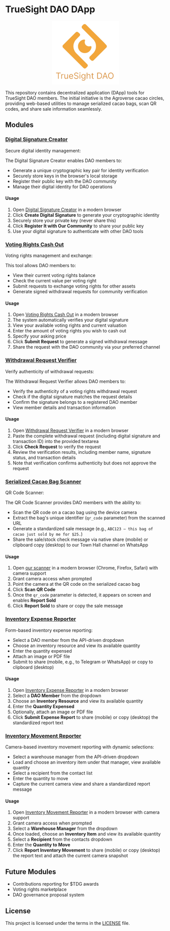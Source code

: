 # TrueSight DAO DApp

<div align="center">
  <img height="200px" src="https://github.com/TrueSightDAO/.github/blob/main/assets/20240612_truesight_dao_logo_square.png?raw=true" alt="TrueSight DAO Logo"/>
</div>

This repository contains decentralized application (DApp) tools for TrueSight DAO members. The initial initiative is the Agroverse cacao circles, providing web-based utilities to manage serialized cacao bags, scan QR codes, and share sale information seamlessly.

## Modules

### [Digital Signature Creator](./create_signature.html)
Secure digital identity management:

The Digital Signature Creator enables DAO members to:
- Generate a unique cryptographic key pair for identity verification
- Securely store keys in the browser's local storage
- Register their public key with the DAO community
- Manage their digital identity for DAO operations

#### Usage
1. Open [Digital Signature Creator](./create_signature.html) in a modern browser
2. Click **Create Digital Signature** to generate your cryptographic identity
3. Securely store your private key (never share this)
4. Click **Register It with Our Community** to share your public key
5. Use your digital signature to authenticate with other DAO tools

### [Voting Rights Cash Out](./withdraw_voting_rights.html)
Voting rights management and exchange:

This tool allows DAO members to:
- View their current voting rights balance
- Check the current value per voting right
- Submit requests to exchange voting rights for other assets
- Generate signed withdrawal requests for community verification

#### Usage
1. Open [Voting Rights Cash Out](./withdraw_voting_rights.html) in a modern browser
2. The system automatically verifies your digital signature
3. View your available voting rights and current valuation
4. Enter the amount of voting rights you wish to cash out
5. Specify your asking price
6. Click **Submit Request** to generate a signed withdrawal message
7. Share the request with the DAO community via your preferred channel

### [Withdrawal Request Verifier](./verify_request.html)
Verify authenticity of withdrawal requests:

The Withdrawal Request Verifier allows DAO members to:
- Verify the authenticity of a voting rights withdrawal request
- Check if the digital signature matches the request details
- Confirm the signature belongs to a registered DAO member
- View member details and transaction information

#### Usage
1. Open [Withdrawal Request Verifier](./verify_request.html) in a modern browser
2. Paste the complete withdrawal request (including digital signature and transaction ID) into the provided textarea
3. Click **Check Request** to verify the request
4. Review the verification results, including member name, signature status, and transaction details
5. Note that verification confirms authenticity but does not approve the request

### [Serialized Cacao Bag Scanner](./scanner.html)
QR Code Scanner:

The QR Code Scanner provides DAO members with the ability to:
- Scan the QR code on a cacao bag using the device camera
- Extract the bag's unique identifier (`qr_code` parameter) from the scanned URL
- Generate a standardized sale message (e.g., `ABC123 – this bag of cacao just sold by me for $25.`)
- Share the sale/stock check message via native share (mobile) or clipboard copy (desktop) to our Town Hall channel on WhatsApp

#### Usage
1. Open [our scanner](./scanner.html) in a modern browser (Chrome, Firefox, Safari) with camera support
2. Grant camera access when prompted
3. Point the camera at the QR code on the serialized cacao bag
4. Click **Scan QR Code**
5. Once the `qr_code` parameter is detected, it appears on screen and enables **Report Sold**
6. Click **Report Sold** to share or copy the sale message

### [Inventory Expense Reporter](./report_dao_expenses.html)
Form-based inventory expense reporting:
- Select a DAO member from the API-driven dropdown
- Choose an inventory resource and view its available quantity
- Enter the quantity expensed
- Attach an image or PDF file
- Submit to share (mobile, e.g., to Telegram or WhatsApp) or copy to clipboard (desktop)

#### Usage
1. Open [Inventory Expense Reporter](./report_dao_expenses.html) in a modern browser
2. Select a **DAO Member** from the dropdown
3. Choose an **Inventory Resource** and view its available quantity
4. Enter the **Quantity Expensed**
5. Optionally, attach an image or PDF file
6. Click **Submit Expense Report** to share (mobile) or copy (desktop) the standardized report text

### [Inventory Movement Reporter](./report_inventory_movement.html)
Camera-based inventory movement reporting with dynamic selections:
- Select a warehouse manager from the API-driven dropdown
- Load and choose an inventory item under that manager, view available quantity
- Select a recipient from the contact list
- Enter the quantity to move
- Capture the current camera view and share a standardized report message

#### Usage
1. Open [Inventory Movement Reporter](./report_inventory_movement.html) in a modern browser with camera support
2. Grant camera access when prompted
3. Select a **Warehouse Manager** from the dropdown
4. Once loaded, choose an **Inventory Item** and view its available quantity
5. Select a **Recipient** from the contacts dropdown
6. Enter the **Quantity to Move**
7. Click **Report Inventory Movement** to share (mobile) or copy (desktop) the report text and attach the current camera snapshot

## Future Modules
* Contributions reporting for $TDG awards
* Voting rights marketplace
* DAO governance proposal system

## License

This project is licensed under the terms in the [LICENSE](./LICENSE) file.